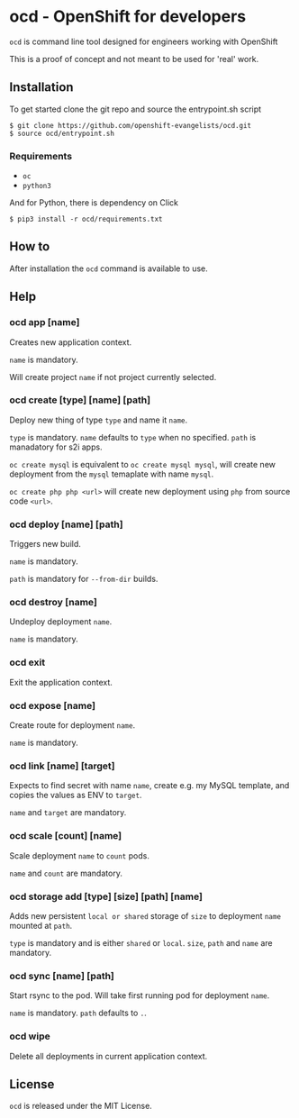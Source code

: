 # ocd - OpenShift for developers

`ocd` is command line tool designed for engineers working with OpenShift

This is a proof of concept and not meant to be used for 'real' work.

## Installation

To get started clone the git repo and source the entrypoint.sh script

```
$ git clone https://github.com/openshift-evangelists/ocd.git
$ source ocd/entrypoint.sh
```

### Requirements

* `oc` 
* `python3`

And for Python, there is dependency on Click

```
$ pip3 install -r ocd/requirements.txt
```

## How to

After installation the `ocd` command is available to use.

## Help

### ocd app [name]

Creates new application context. 

`name` is mandatory.

Will create project `name` if not project currently selected.

### ocd create [type] [name] [path]

Deploy new thing of type `type` and name it `name`. 

`type` is mandatory. `name` defaults to `type` when no specified. `path` is manadatory for s2i apps.

`oc create mysql` is equivalent to `oc create mysql mysql`, will create new deployment from the `mysql` temaplate with name `mysql`.

`oc create php php <url>` will create new deployment using `php` from source code `<url>`.

### ocd deploy [name] [path]

Triggers new build.

`name` is mandatory.

`path` is mandatory for `--from-dir` builds.

### ocd destroy [name]

Undeploy deployment `name`.

`name` is mandatory.

### ocd exit

Exit the application context.

### ocd expose [name]

Create route for deployment `name`.

`name` is mandatory.

### ocd link [name] [target]

Expects to find secret with name `name`, create e.g. my MySQL template, and copies the values as ENV to `target`.

`name` and `target` are mandatory.

### ocd scale [count] [name]

Scale deployment `name` to `count` pods.

`name` and `count` are mandatory.

### ocd storage add [type] [size] [path] [name]

Adds new persistent `local or shared` storage of `size` to deployment `name` mounted at `path`.

`type` is mandatory and is either `shared` or `local`. `size`, `path` and `name` are mandatory.

### ocd sync [name] [path]

Start rsync to the pod. Will take first running pod for deployment `name`.

`name` is mandatory. `path` defaults to `.`.

### ocd wipe

Delete all deployments in current application context.

## License

`ocd` is released under the MIT License.
